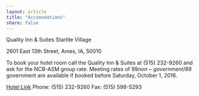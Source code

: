```yaml
---
layout: article
title: "Accomodations"
share: false
---
```


Quality Inn & Suites Starlite Village

2601 East 13th Street, Ames, IA, 50010

To book your hotel room call the Quality Inn & Suites at (515) 232-9260 and ask for the NCB-ASM group rate.  Meeting rates of $99 non-government/$89 government are available if booked before Saturday, October 1, 2016.

[Hotel Link](http://www.discovermidwesthotels.com/ames_iowa/index.php)
Phone: (515) 232-9260 
Fax: (515) 598-5293






